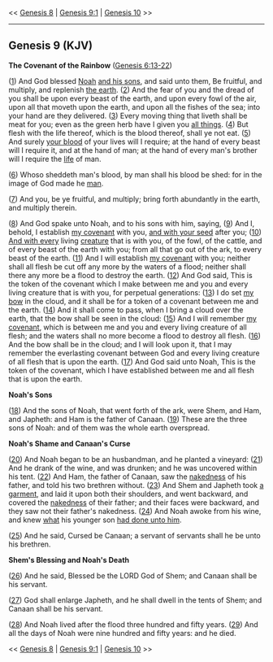 << [Genesis 8](/genesis/8) | [Genesis 9:1](http://biblehub.com/interlinear/genesis/9-1) | [Genesis 10](/genesis/10) >>

---

## Genesis 9 (KJV)

**The Covenant of the Rainbow** ([Genesis 6:13-22](https://www.biblegateway.com/passage/?search=genesis+6%3A13-22&version=KJV))

([1](http://biblehub.com/interlinear/genesis/9-1.htm)) And God blessed [Noah](/keys/ATh-NCh) [and his sons](/keys/VATh-BNIV), and said unto them, Be fruitful, and multiply, and replenish [the earth](/keys/ATh-HARTz). ([2](http://biblehub.com/interlinear/genesis/9-2.htm)) And the fear of you and the dread of you shall be upon every beast of the earth, and upon every fowl of the air, upon all that moveth upon the earth, and upon all the fishes of the sea; into your hand are they delivered. ([3](http://biblehub.com/interlinear/genesis/9-3.htm)) Every moving thing that liveth shall be meat for you; even as the green herb have I given you [all things](/keys/ATh-KL). ([4](http://biblehub.com/interlinear/genesis/9-4.htm)) But flesh with the life thereof, which is the blood thereof, shall ye not eat. ([5](http://biblehub.com/interlinear/genesis/9-5.htm)) And surely [your blood](/keys/ATh-DMKM) of your lives will I require; at the hand of every beast will I require it, and at the hand of man; at the hand of every man's brother will I require the [life](/keys/ATh-NPSh) of man.

([6](http://biblehub.com/interlinear/genesis/9-6.htm)) Whoso sheddeth man's blood, by man shall his blood be shed: for in the image of God made he [man](/keys/ATh-HADM).

([7](http://biblehub.com/interlinear/genesis/9-7.htm)) And you, be ye fruitful, and multiply; bring forth abundantly in the earth, and multiply therein.

([8](http://biblehub.com/interlinear/genesis/9-8.htm)) And God spake unto Noah, and to his sons with him, saying, ([9](http://biblehub.com/interlinear/genesis/9-9.htm)) And I, behold, I establish [my covenant](/keys/ATh-BRIThI) with you, [and with your seed](/keys/VATh-ZROKM) after you; ([10](http://biblehub.com/interlinear/genesis/9-10.htm)) [And with every](/keys/VATh-KL-NPSh) living [creature](/keys/VATh-KL-NPSh) that is with you, of the fowl, of the cattle, and of every beast of the earth with you; from all that go out of the ark, to every beast of the earth. ([11](http://biblehub.com/interlinear/genesis/9-11.htm)) And I will establish [my covenant](/keys/ATh-BRIThI) with you; neither shall all flesh be cut off any more by the waters of a flood; neither shall there any more be a flood to destroy the earth. ([12](http://biblehub.com/interlinear/genesis/9-12.htm)) And God said, This is the token of the covenant which I make between me and you and every living creature that is with you, for perpetual generations: ([13](http://biblehub.com/interlinear/genesis/9-13.htm)) I do set [my bow](/keys/ATh-QShThI) in the cloud, and it shall be for a token of a covenant between me and the earth. ([14](http://biblehub.com/interlinear/genesis/9-14.htm)) And it shall come to pass, when I bring a cloud over the earth, that the bow shall be seen in the cloud: ([15](http://biblehub.com/interlinear/genesis/9-15.htm)) And I will remember [my covenant](/keys/ATh-BRIThI), which is between me and you and every living creature of all flesh; and the waters shall no more become a flood to destroy all flesh. ([16](http://biblehub.com/interlinear/genesis/9-16.htm)) And the bow shall be in the cloud; and I will look upon it, that I may remember the everlasting covenant between God and every living creature of all flesh that is upon the earth. ([17](http://biblehub.com/interlinear/genesis/9-17.htm)) And God said unto Noah, This is the token of the covenant, which I have established between me and all flesh that is upon the earth.

**Noah's Sons**

([18](http://biblehub.com/interlinear/genesis/9-18.htm)) And the sons of Noah, that went forth of the ark, were Shem, and Ham, and Japheth: and Ham is the father of Canaan. ([19](http://biblehub.com/interlinear/genesis/9-19.htm)) These are the three sons of Noah: and of them was the whole earth overspread.

**Noah's Shame and Canaan's Curse**

([20](http://biblehub.com/interlinear/genesis/9-20.htm)) And Noah began to be an husbandman, and he planted a vineyard: ([21](http://biblehub.com/interlinear/genesis/9-21.htm)) And he drank of the wine, and was drunken; and he was uncovered within his tent. ([22](http://biblehub.com/interlinear/genesis/9-22.htm)) And Ham, the father of Canaan, saw the [nakedness](/keys/ATh-ORVTh) of his father, and told his two brethren without. ([23](http://biblehub.com/interlinear/genesis/9-23.htm)) And Shem and Japheth took [a garment](/keys/ATh-HShMLH), and laid it upon both their shoulders, and went backward, and covered the [nakedness](/keys/ATh-ORVTh) of their father; and their faces were backward, and they saw not their father's nakedness. ([24](http://biblehub.com/interlinear/genesis/9-24.htm)) And Noah awoke from his wine, and knew [what](/keys/AShR-OShH-LV) his younger son [had done unto him](/keys/AShR-OShH-LV).

([25](http://biblehub.com/interlinear/genesis/9-25.htm)) And he said, Cursed be Canaan; a servant of servants shall he be unto his brethren.

**Shem's Blessing and Noah's Death**

([26](http://biblehub.com/interlinear/genesis/9-26.htm)) And he said, Blessed be the LORD God of Shem; and Canaan shall be his servant.

([27](http://biblehub.com/interlinear/genesis/9-27.htm)) God shall enlarge Japheth, and he shall dwell in the tents of Shem; and Canaan shall be his servant.

([28](http://biblehub.com/interlinear/genesis/9-28.htm)) And Noah lived after the flood three hundred and fifty years. ([29](http://biblehub.com/interlinear/genesis/9-29.htm)) And all the days of Noah were nine hundred and fifty years: and he died.

<< [Genesis 8](/genesis/8) | [Genesis 9:1](http://biblehub.com/interlinear/genesis/9-1) | [Genesis 10](/genesis/10) >>

